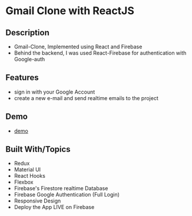 # Gmail Clone with ReactJS

## Description

- Gmail-Clone, Implemented using React and Firebase
- Behind the backend, I was used React-Firebase for authentication with Google-auth

## Features

- sign in with your Google Account
- create a new e-mail and send realtime emails to the project

## Demo

- [demo](https://clone-586f5.web.app)

## Built With/Topics

- Redux
- Material UI
- React Hooks
- Flexbox
- Firebase's Firestore realtime Database
- Firebase Google Authentication (Full Login)
- Responsive Design
- Deploy the App LIVE on Firebase
